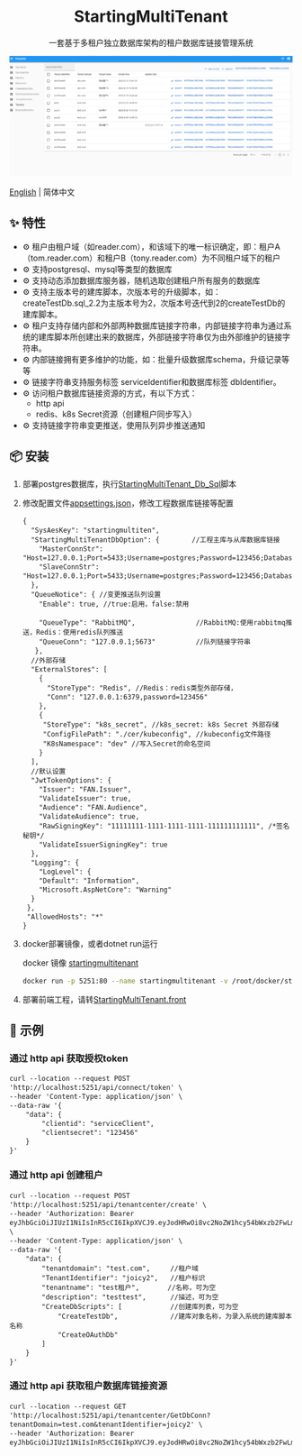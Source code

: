 <h1 align="center">StartingMultiTenant</h1>

<div align="center">

一套基于多租户独立数据库架构的租户数据库链接管理系统

</div>

[![](./snap/tenants.png)](https://github.com/ZhiYuanHuang/StartingMultiTenant)

[English](./README.md) | 简体中文 

## ✨ 特性

- ⚙️ 租户由租户域（如reader.com），和该域下的唯一标识确定，即：租户A（tom.reader.com）和租户B（tony.reader.com）为不同租户域下的租户
- ⚙️ 支持postgresql、mysql等类型的数据库
- ⚙️ 支持动态添加数据库服务器，随机选取创建租户所有服务的数据库
- ⚙️ 支持主版本号的建库脚本，次版本号的升级脚本，如：createTestDb.sql_2.2为主版本号为2，次版本号迭代到2的createTestDb的建库脚本。
- ⚙️ 租户支持存储内部和外部两种数据库链接字符串，内部链接字符串为通过系统的建库脚本所创建出来的数据库，外部链接字符串仅为由外部维护的链接字符串。
- ⚙️ 内部链接拥有更多维护的功能，如：批量升级数据库schema，升级记录等等
- ⚙️ 链接字符串支持服务标签 serviceIdentifier和数据库标签 dbIdentifier。
- ⚙️ 访问租户数据库链接资源的方式，有以下方式：
    - http api 
    - redis、k8s Secret资源（创建租户同步写入）
- ⚙️ 支持链接字符串变更推送，使用队列异步推送通知

## 📦 安装

1. 部署postgres数据库，执行[StartingMultiTenant_Db_Sql](./StartingMultiTenant_Db_Sql/db.sql)脚本

2. 修改配置文件[appsettings.json](./Src/StartingMultiTenant/StartingMultiTenant.Api/appsettings.json)，修改工程数据库链接等配置

   ```
   {
     "SysAesKey": "startingmultiten",
     "StartingMultiTenantDbOption": {        //工程主库与从库数据库链接
       "MasterConnStr": "Host=127.0.0.1;Port=5433;Username=postgres;Password=123456;Database=startingmultitenant",
       "SlaveConnStr": "Host=127.0.0.1;Port=5433;Username=postgres;Password=123456;Database=startingmultitenant"
     },
     "QueueNotice": { //变更推送队列设置
       "Enable": true, //true:启用，false:禁用

       "QueueType": "RabbitMQ",               //RabbitMQ:使用rabbitmq推送，Redis：使用redis队列推送
       "QueueConn": "127.0.0.1;5673"          //队列链接字符串
      },
     //外部存储
     "ExternalStores": [
       {
         "StoreType": "Redis", //Redis：redis类型外部存储，
         "Conn": "127.0.0.1:6379,password=123456"
       },
       {
        "StoreType": "k8s_secret", //k8s_secret: k8s Secret 外部存储
        "ConfigFilePath": "./cer/kubeconfig", //kubeconfig文件路径
        "K8sNamespace": "dev" //写入Secret的命名空间
       }
     ],
     //默认设置
     "JwtTokenOptions": {
       "Issuer": "FAN.Issuer",
       "ValidateIssuer": true,
       "Audience": "FAN.Audience",
       "ValidateAudience": true,
       "RawSigningKey": "11111111-1111-1111-1111-111111111111", /*签名秘钥*/
       "ValidateIssuerSigningKey": true
     },
     "Logging": {
       "LogLevel": {
       "Default": "Information",
       "Microsoft.AspNetCore": "Warning"
     }
    },
    "AllowedHosts": "*"
   }
   ```

3. docker部署镜像，或者dotnet run运行

   docker 镜像 [startingmultitenant]()
   ```bash
   docker run -p 5251:80 --name startingmultitenant -v /root/docker/startmultitenant/appsettings.json:/app/appsettings.json -d startingmultitenant:1.0
   ```

4. 部署前端工程，请转[StartingMultiTenant.front](https://github.com/ZhiYuanHuang/StartingMultiTenant.front)

## 🔨 示例

### 通过 http api 获取授权token

```
curl --location --request POST 'http://localhost:5251/api/connect/token' \
--header 'Content-Type: application/json' \
--data-raw '{
    "data": {
        "clientid": "serviceClient",
        "clientsecret": "123456"
    }
}'
```

### 通过 http api 创建租户

```
curl --location --request POST 'http://localhost:5251/api/tenantcenter/create' \
--header 'Authorization: Bearer eyJhbGciOiJIUzI1NiIsInR5cCI6IkpXVCJ9.eyJodHRwOi8vc2NoZW1hcy54bWxzb2FwLm9yZy93cy8yMDA1LzA1L2lkZW50aXR5L2NsYWltcy9uYW1lIjoic2VydmljZUNsaWVudCIsInNjb3BlIjpbInJlYWQiLCJ3cml0ZSJdLCJodHRwOi8vc2NoZW1hcy5taWNyb3NvZnQuY29tL3dzLzIwMDgvMDYvaWRlbnRpdHkvY2xhaW1zL3JvbGUiOiJ1c2VyIiwiaXNzIjoiRkFOLklzc3VlciIsImF1ZCI6IkZBTi5BdWRpZW5jZSJ9.21oxggLD2PGfmzN9qFMvz_oekhPDMPzcPs7miimKLYk' \
--header 'Content-Type: application/json' \
--data-raw '{
    "data": {
        "tenantdomain": "test.com",     //租户域
        "TenantIdentifier": "joicy2",   //租户标识
        "tenantname": "test租户",       //名称，可为空
        "description": "testtest",      //描述，可为空
        "CreateDbScripts": [            //创建库列表，可为空
            "CreateTestDb",             //建库对象名称，为录入系统的建库脚本名称
            "CreateOAuthDb"
        ]
    }
}'
```

### 通过 http api 获取租户数据库链接资源

```
curl --location --request GET 'http://localhost:5251/api/tenantcenter/GetDbConn?tenantDomain=test.com&tenantIdentifier=joicy2' \
--header 'Authorization: Bearer eyJhbGciOiJIUzI1NiIsInR5cCI6IkpXVCJ9.eyJodHRwOi8vc2NoZW1hcy54bWxzb2FwLm9yZy93cy8yMDA1LzA1L2lkZW50aXR5L2NsYWltcy9uYW1lIjoic2VydmljZUNsaWVudCIsInNjb3BlIjpbInJlYWQiLCJ3cml0ZSJdLCJodHRwOi8vc2NoZW1hcy5taWNyb3NvZnQuY29tL3dzLzIwMDgvMDYvaWRlbnRpdHkvY2xhaW1zL3JvbGUiOiJ1c2VyIiwiaXNzIjoiRkFOLklzc3VlciIsImF1ZCI6IkZBTi5BdWRpZW5jZSJ9.21oxggLD2PGfmzN9qFMvz_oekhPDMPzcPs7miimKLYk'
```





